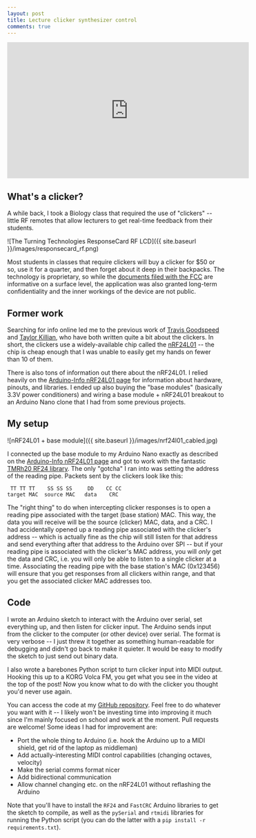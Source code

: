 ```yaml
---
layout: post
title: Lecture clicker synthesizer control
comments: true
---
```


<iframe width="560" height="315" src="https://www.youtube.com/embed/u6zVi9VvFng" frameborder="0" allowfullscreen></iframe>

What's a clicker?
-----------------
A while back, I took a Biology class that required the use of "clickers" -- little RF remotes that allow lecturers to get real-time feedback from their students.

![The Turning Technologies ResponseCard RF LCD]({{ site.baseurl }}/images/responsecard_rf.png)

Most students in classes that require clickers will buy a clicker for $50 or so, use it for a quarter, and then forget about it deep in their backpacks. The technology is proprietary, so while the [documents filed with the FCC](https://fccid.io/R4WRCRF03) are informative on a surface level, the application was also granted long-term confidentiality and the inner workings of the device are not public.

Former work
-----------
Searching for info online led me to the previous work of [Travis Goodspeed](https://travisgoodspeed.blogspot.com/2010/07/reversing-rf-clicker.html) and [Taylor Killian](http://www.taylorkillian.com/2012/11/turning-point-clicker-emulation-with.html), who have both written quite a bit about the clickers. In short, the clickers use a widely-available chip called the [nRF24L01](https://www.nordicsemi.com/eng/Products/2.4GHz-RF/nRF24L01) -- the chip is cheap enough that I was unable to easily get my hands on fewer than 10 of them.

There is also tons of information out there about the nRF24L01. I relied heavily on the [Arduino-Info nRF24L01 page](https://arduino-info.wikispaces.com/Nrf24L01-2.4GHz-HowTo) for information about hardware, pinouts, and libraries. I ended up also buying the "base modules" (basically 3.3V power conditioners) and wiring a base module + nRF24L01 breakout to an Arduino Nano clone that I had from some previous projects.

My setup
--------
![nRF24L01 + base module]({{ site.baseurl }}/images/nrf24l01_cabled.jpg)

I connected up the base module to my Arduino Nano exactly as described on the [Arduino-Info nRF24L01 page](https://arduino-info.wikispaces.com/Nrf24L01-2.4GHz-HowTo) and got to work with the fantastic [TMRh20 RF24 library](https://tmrh20.github.io/RF24/). The only "gotcha" I ran into was setting the address of the reading pipe. Packets sent by the clickers look like this:

     TT TT TT    SS SS SS     DD    CC CC
    target MAC  source MAC   data    CRC

The "right thing" to do when intercepting clicker responses is to open a reading pipe associated with the target (base station) MAC. This way, the data you will receive will be the source (clicker) MAC, data, and a CRC. I had accidentally opened up a reading pipe associated with the clicker's address -- which is actually fine as the chip will still listen for that address and send everything after that address to the Arduino over SPI -- but if your reading pipe is associated with the clicker's MAC address, you will *only* get the data and CRC, i.e. you will only be able to listen to a single clicker at a time. Associating the reading pipe with the base station's MAC (0x123456) will ensure that you get responses from all clickers within range, and that you get the associated clicker MAC addresses too.

Code
----
I wrote an Arduino sketch to interact with the Arduino over serial, set everything up, and then listen for clicker input. The Arduino sends input from the clicker to the computer (or other device) over serial. The format is very verbose -- I just threw it together as something human-readable for debugging and didn't go back to make it quieter. It would be easy to modify the sketch to just send out binary data.

I also wrote a barebones Python script to turn clicker input into MIDI output. Hooking this up to a KORG Volca FM, you get what you see in the video at the top of the post! Now you know what to do with the clicker you thought you'd never use again.

You can access the code at my [GitHub repository](https://github.com/nickmooney/turning-clicker). Feel free to do whatever you want with it -- I likely won't be investing time into improving it much since I'm mainly focused on school and work at the moment. Pull requests are welcome! Some ideas I had for improvement are:

* Port the whole thing to Arduino (i.e. hook the Arduino up to a MIDI shield, get rid of the laptop as middleman)
* Add actually-interesting MIDI control capabilities (changing octaves, velocity)
* Make the serial comms format nicer
* Add bidirectional communication
* Allow channel changing etc. on the nRF24L01 without reflashing the Arduino

Note that you'll have to install the `RF24` and `FastCRC` Arduino libraries to get the sketch to compile, as well as the `pySerial` and `rtmidi` libraries for running the Python script (you can do the latter with a `pip install -r requirements.txt`).

